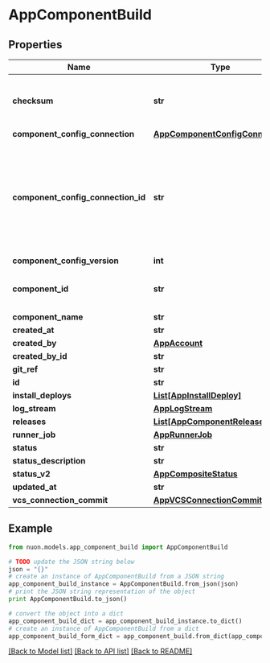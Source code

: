 # AppComponentBuild


## Properties

Name | Type | Description | Notes
------------ | ------------- | ------------- | -------------
**checksum** | **str** | checksum of our intermediate component config | [optional] 
**component_config_connection** | [**AppComponentConfigConnection**](AppComponentConfigConnection.md) |  | [optional] 
**component_config_connection_id** | **str** | DEPRECATED: will retain the field to connect against the last component config connection that set this build | [optional] 
**component_config_version** | **int** |  | [optional] 
**component_id** | **str** | Read-only fields set on the object to de-nest data | [optional] 
**component_name** | **str** |  | [optional] 
**created_at** | **str** |  | [optional] 
**created_by** | [**AppAccount**](AppAccount.md) |  | [optional] 
**created_by_id** | **str** |  | [optional] 
**git_ref** | **str** |  | [optional] 
**id** | **str** |  | [optional] 
**install_deploys** | [**List[AppInstallDeploy]**](AppInstallDeploy.md) |  | [optional] 
**log_stream** | [**AppLogStream**](AppLogStream.md) |  | [optional] 
**releases** | [**List[AppComponentRelease]**](AppComponentRelease.md) |  | [optional] 
**runner_job** | [**AppRunnerJob**](AppRunnerJob.md) | runner details | [optional] 
**status** | **str** |  | [optional] 
**status_description** | **str** |  | [optional] 
**status_v2** | [**AppCompositeStatus**](AppCompositeStatus.md) |  | [optional] 
**updated_at** | **str** |  | [optional] 
**vcs_connection_commit** | [**AppVCSConnectionCommit**](AppVCSConnectionCommit.md) |  | [optional] 

## Example

```python
from nuon.models.app_component_build import AppComponentBuild

# TODO update the JSON string below
json = "{}"
# create an instance of AppComponentBuild from a JSON string
app_component_build_instance = AppComponentBuild.from_json(json)
# print the JSON string representation of the object
print AppComponentBuild.to_json()

# convert the object into a dict
app_component_build_dict = app_component_build_instance.to_dict()
# create an instance of AppComponentBuild from a dict
app_component_build_form_dict = app_component_build.from_dict(app_component_build_dict)
```
[[Back to Model list]](../README.md#documentation-for-models) [[Back to API list]](../README.md#documentation-for-api-endpoints) [[Back to README]](../README.md)


